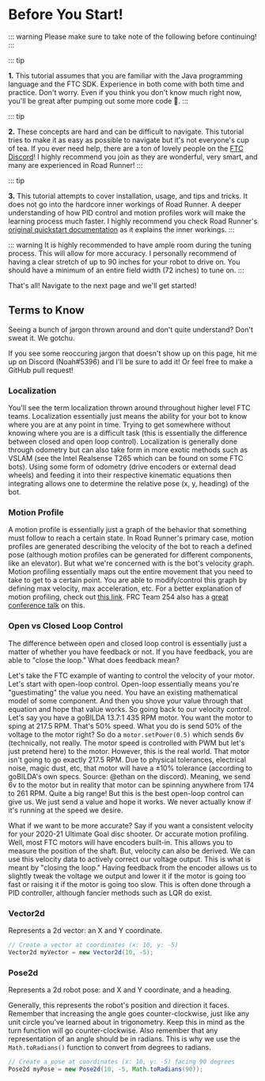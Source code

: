 # Before You Start!

::: warning
Please make sure to take note of the following before continuing!
:::

::: tip

**1.** This tutorial assumes that you are familiar with the Java programming language and the FTC SDK. Experience in both come with both time and practice. Don't worry. Even if you think you don't know much right now, you'll be great after pumping out some more code 👊.
:::

::: tip

**2.** These concepts are hard and can be difficult to navigate. This tutorial tries to make it as easy as possible to navigate but it's not everyone's cup of tea. If you ever need help, there are a ton of lovely people on the [FTC Discord](https://discord.gg/first-tech-challenge)! I highly recommend you join as they are wonderful, very smart, and many are experienced in Road Runner!
:::

::: tip

**3.** This tutorial attempts to cover installation, usage, and tips and tricks. It does not go into the hardcore inner workings of Road Runner. A deeper understanding of how PID control and motion profiles work will make the learning process much faster. I highly recommend you check Road Runner's [original quickstart documentation](https://acme-robotics.gitbook.io/road-runner/quickstart/introduction) as it explains the inner workings.
:::

::: warning
It is highly recommended to have ample room during the tuning process. This will allow for more accuracy. I personally recommend of having a clear stretch of up to 90 inches for your robot to drive on. You should have a minimum of an entire field width (72 inches) to tune on.
:::

<div class="flex justify-center mb-8 mt-8">
That's all! Navigate to the next page and we'll get started!
</div>

## Terms to Know

Seeing a bunch of jargon thrown around and don't quite understand? Don't sweat it. We gotchu.

If you see some reoccuring jargon that doesn't show up on this page, hit me up on Discord (Noah#5396) and I'll be sure to add it! Or feel free to make a GitHub pull request!

### Localization

You'll see the term localization thrown around throughout higher level FTC teams. Localization essentially just means the ability for your bot to know where you are at any point in time. Trying to get somewhere without knowing where you are is a difficult task (this is essentially the difference between closed and open loop control). Localization is generally done through odometry but can also take form in more exotic methods such as VSLAM (see the Intel Realsense T265 which can be found on some FTC bots). Using some form of odometry (drive encoders or external dead wheels) and feeding it into their respective kinematic equations then integrating allows one to determine the relative pose (x, y, heading) of the bot.

### Motion Profile

A motion profile is essentially just a graph of the behavior that something must follow to reach a certain state. In Road Runner's primary case, motion profiles are generated describing the velocity of the bot to reach a defined pose (although motion profiles can be generated for different components, like an elevator). But what we're concerned with is the bot's velocity graph. Motion profiling essentially maps out the entire movement that you need to take to get to a certain point. You are able to modify/control this graph by defining max velocity, max acceleration, etc. For a better explanation of motion profiling, check out [this link](https://www.motioncontroltips.com/what-is-a-motion-profile/). FRC Team 254 also has a [great conference talk](https://www.youtube.com/watch?v=8319J1BEHwM) on this.

### Open vs Closed Loop Control

The difference between open and closed loop control is essentially just a matter of whether you have feedback or not. If you have feedback, you are able to "close the loop." What does feedback mean?

Let's take the FTC example of wanting to control the velocity of your motor. Let's start with open-loop control. Open-loop essentially means you're "guestimating" the value you need. You have an existing mathematical model of some component. And then you shove your value through that equation and hope that value works. So going back to our velocity control. Let's say you have a goBILDA 13.7:1 435 RPM motor. You want the motor to sping at 217.5 RPM. That's 50% speed. What you do is send 50% of the voltage to the motor right? So do a `motor.setPower(0.5)` which sends 6v (technically, not really. The motor speed is controlled with PWM but let's just pretend here) to the motor. However, this is the real world. That motor isn't going to go exactly 217.5 RPM. Due to physical tolerances, electrical noise, magic dust, etc, that motor will have a ±10% tolerance (according to goBILDA's own specs. Source: @ethan on the discord). Meaning, we send 6v to the motor but in reality that motor can be spinning anywhere from 174 to 261 RPM. Quite a big range! But this is the best open-loop control can give us. We just send a value and hope it works. We never actually know if it's running at the speed we desire.

What if we want to be more accurate? Say if you want a consistent velocity for your 2020-21 Ultimate Goal disc shooter. Or accurate motion profiling. Well, most FTC motors will have encoders built-in. This allows you to measure the position of the shaft. But, velocity can also be derived. We can use this velocity data to actively correct our voltage output. This is what is meant by "closing the loop." Having feedback from the encoder allows us to slightly tweak the voltage we output and lower it if the motor is going too fast or raising it if the motor is going too slow. This is often done through a PID controller, although fancier methods such as LQR do exist.

### Vector2d

Represents a 2d vector: an X and Y coordinate.

```java
// Create a vector at coordinates (x: 10, y: -5)
Vector2d myVector = new Vector2d(10, -5);
```

### Pose2d

Represents a 2d robot pose: and X and Y coordinate, and a heading.

Generally, this represents the robot's position and direction it faces.
Remember that increasing the angle goes counter-clockwise, just like any unit circle you've learned about in trigonometry.
Keep this in mind as the turn function will go counter-clockwise.
Also remember that any representation of an angle should be in radians. This is why we use the `Math.toRadians()` function to convert from degrees to radians.

```java
// Create a pose at coordinates (x: 10, y: -5) facing 90 degrees
Pose2d myPose = new Pose2d(10, -5, Math.toRadians(90));
```
